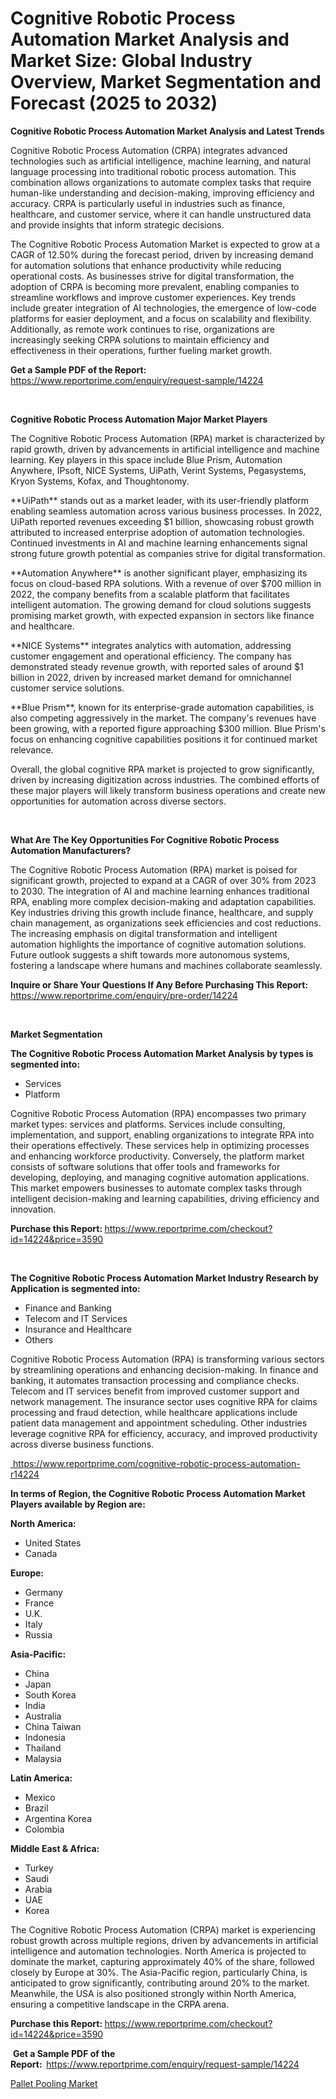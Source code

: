 <p><h1>Cognitive Robotic Process Automation Market Analysis and Market Size: Global Industry Overview, Market Segmentation and Forecast (2025 to 2032)</h1></p><p><strong>Cognitive Robotic Process Automation Market Analysis and Latest Trends</strong></p>
<p><p>Cognitive Robotic Process Automation (CRPA) integrates advanced technologies such as artificial intelligence, machine learning, and natural language processing into traditional robotic process automation. This combination allows organizations to automate complex tasks that require human-like understanding and decision-making, improving efficiency and accuracy. CRPA is particularly useful in industries such as finance, healthcare, and customer service, where it can handle unstructured data and provide insights that inform strategic decisions.</p><p>The Cognitive Robotic Process Automation Market is expected to grow at a CAGR of 12.50% during the forecast period, driven by increasing demand for automation solutions that enhance productivity while reducing operational costs. As businesses strive for digital transformation, the adoption of CRPA is becoming more prevalent, enabling companies to streamline workflows and improve customer experiences. Key trends include greater integration of AI technologies, the emergence of low-code platforms for easier deployment, and a focus on scalability and flexibility. Additionally, as remote work continues to rise, organizations are increasingly seeking CRPA solutions to maintain efficiency and effectiveness in their operations, further fueling market growth.</p></p>
<p><strong>Get a Sample PDF of the Report:&nbsp;</strong> <a href="https://www.reportprime.com/enquiry/request-sample/14224?utm_campaign=3573&utm_medium=2&utm_source=Github&utm_content=ia&utm_term=20032025&utm_id=cognitive-robotic-process-automation">https://www.reportprime.com/enquiry/request-sample/14224</a></p>
<p>&nbsp;</p>
<p><strong>Cognitive Robotic Process Automation Major Market Players</strong></p>
<p><p>The Cognitive Robotic Process Automation (RPA) market is characterized by rapid growth, driven by advancements in artificial intelligence and machine learning. Key players in this space include Blue Prism, Automation Anywhere, IPsoft, NICE Systems, UiPath, Verint Systems, Pegasystems, Kryon Systems, Kofax, and Thoughtonomy.</p><p>**UiPath** stands out as a market leader, with its user-friendly platform enabling seamless automation across various business processes. In 2022, UiPath reported revenues exceeding $1 billion, showcasing robust growth attributed to increased enterprise adoption of automation technologies. Continued investments in AI and machine learning enhancements signal strong future growth potential as companies strive for digital transformation.</p><p>**Automation Anywhere** is another significant player, emphasizing its focus on cloud-based RPA solutions. With a revenue of over $700 million in 2022, the company benefits from a scalable platform that facilitates intelligent automation. The growing demand for cloud solutions suggests promising market growth, with expected expansion in sectors like finance and healthcare.</p><p>**NICE Systems** integrates analytics with automation, addressing customer engagement and operational efficiency. The company has demonstrated steady revenue growth, with reported sales of around $1 billion in 2022, driven by increased market demand for omnichannel customer service solutions.</p><p>**Blue Prism**, known for its enterprise-grade automation capabilities, is also competing aggressively in the market. The company's revenues have been growing, with a reported figure approaching $300 million. Blue Prism's focus on enhancing cognitive capabilities positions it for continued market relevance.</p><p>Overall, the global cognitive RPA market is projected to grow significantly, driven by increasing digitization across industries. The combined efforts of these major players will likely transform business operations and create new opportunities for automation across diverse sectors.</p></p>
<p>&nbsp;</p>
<p><strong>What Are The Key Opportunities For Cognitive Robotic Process Automation Manufacturers?</strong></p>
<p><p>The Cognitive Robotic Process Automation (RPA) market is poised for significant growth, projected to expand at a CAGR of over 30% from 2023 to 2030. The integration of AI and machine learning enhances traditional RPA, enabling more complex decision-making and adaptation capabilities. Key industries driving this growth include finance, healthcare, and supply chain management, as organizations seek efficiencies and cost reductions. The increasing emphasis on digital transformation and intelligent automation highlights the importance of cognitive automation solutions. Future outlook suggests a shift towards more autonomous systems, fostering a landscape where humans and machines collaborate seamlessly.</p></p>
<p><strong>Inquire or Share Your Questions If Any Before Purchasing This Report:</strong> <a href="https://www.reportprime.com/enquiry/pre-order/14224?utm_campaign=3573&utm_medium=2&utm_source=Github&utm_content=ia&utm_term=20032025&utm_id=cognitive-robotic-process-automation">https://www.reportprime.com/enquiry/pre-order/14224</a></p>
<p>&nbsp;</p>
<p><strong>Market Segmentation</strong></p>
<p><strong>The Cognitive Robotic Process Automation Market Analysis by types is segmented into:</strong></p>
<p><ul><li>Services</li><li>Platform</li></ul></p>
<p><p>Cognitive Robotic Process Automation (RPA) encompasses two primary market types: services and platforms. Services include consulting, implementation, and support, enabling organizations to integrate RPA into their operations effectively. These services help in optimizing processes and enhancing workforce productivity. Conversely, the platform market consists of software solutions that offer tools and frameworks for developing, deploying, and managing cognitive automation applications. This market empowers businesses to automate complex tasks through intelligent decision-making and learning capabilities, driving efficiency and innovation.</p></p>
<p><strong>Purchase this Report:&nbsp;</strong><a href="https://www.reportprime.com/checkout?id=14224&price=3590&utm_campaign=3573&utm_medium=2&utm_source=Github&utm_content=ia&utm_term=20032025&utm_id=cognitive-robotic-process-automation">https://www.reportprime.com/checkout?id=14224&price=3590</a></p>
<p>&nbsp;</p>
<p><strong>The Cognitive Robotic Process Automation Market Industry Research by Application is segmented into:</strong></p>
<p><ul><li>Finance and Banking</li><li>Telecom and IT Services</li><li>Insurance and Healthcare</li><li>Others</li></ul></p>
<p><p>Cognitive Robotic Process Automation (RPA) is transforming various sectors by streamlining operations and enhancing decision-making. In finance and banking, it automates transaction processing and compliance checks. Telecom and IT services benefit from improved customer support and network management. The insurance sector uses cognitive RPA for claims processing and fraud detection, while healthcare applications include patient data management and appointment scheduling. Other industries leverage cognitive RPA for efficiency, accuracy, and improved productivity across diverse business functions.</p></p>
<p><a href="https://www.reportprime.com/cognitive-robotic-process-automation-r14224?utm_campaign=3573&utm_medium=2&utm_source=Github&utm_content=ia&utm_term=20032025&utm_id=cognitive-robotic-process-automation">&nbsp;https://www.reportprime.com/cognitive-robotic-process-automation-r14224</a></p>
<p><strong>In terms of Region, the Cognitive Robotic Process Automation Market Players available by Region are:</strong></p>
<p>
    <p> <strong> North America: </strong>
        <ul>
            <li>United States</li>
            <li>Canada</li>
        </ul>
        </p> 
    <p> <strong> Europe: </strong>
        <ul>
            <li>Germany</li>
            <li>France</li>
            <li>U.K.</li>
            <li>Italy</li>
            <li>Russia</li>
        </ul>
        </p> 
    <p> <strong> Asia-Pacific: </strong>
        <ul>
            <li>China</li>
            <li>Japan</li>
            <li>South Korea</li>
            <li>India</li>
            <li>Australia</li>
            <li>China Taiwan</li>
            <li>Indonesia</li>
            <li>Thailand</li>
            <li>Malaysia</li>
        </ul>
        </p> 
    <p> <strong> Latin America: </strong>
        <ul>
            <li>Mexico</li>
            <li>Brazil</li>
            <li>Argentina Korea</li>
            <li>Colombia</li>
        </ul>
        </p> 
    <p> <strong> Middle East & Africa: </strong>
        <ul>
            <li>Turkey</li>
            <li>Saudi</li>
            <li>Arabia</li>
            <li>UAE</li>
            <li>Korea</li>
        </ul>
    </p>
    </p>
<p><p>The Cognitive Robotic Process Automation (CRPA) market is experiencing robust growth across multiple regions, driven by advancements in artificial intelligence and automation technologies. North America is projected to dominate the market, capturing approximately 40% of the share, followed closely by Europe at 30%. The Asia-Pacific region, particularly China, is anticipated to grow significantly, contributing around 20% to the market. Meanwhile, the USA is also positioned strongly within North America, ensuring a competitive landscape in the CRPA arena.</p></p>
<p><strong>Purchase this Report: </strong><a href="https://www.reportprime.com/checkout?id=14224&price=3590&utm_campaign=3573&utm_medium=2&utm_source=Github&utm_content=ia&utm_term=20032025&utm_id=cognitive-robotic-process-automation">https://www.reportprime.com/checkout?id=14224&price=3590</a></p>
<p>&nbsp;<strong>Get a Sample PDF of the Report:&nbsp;&nbsp;</strong><a href="https://www.reportprime.com/enquiry/request-sample/14224?utm_campaign=3573&utm_medium=2&utm_source=Github&utm_content=ia&utm_term=20032025&utm_id=cognitive-robotic-process-automation">https://www.reportprime.com/enquiry/request-sample/14224</a></p>
<p><strong></strong></p>
<p><p><a href="https://github.com/tafuaraasswn/Market-Research-Report-List-1/blob/main/pallet-pooling-market.md?utm_campaign=3573&utm_medium=2&utm_source=Github&utm_content=ia&utm_term=20032025&utm_id=cognitive-robotic-process-automation">Pallet Pooling Market</a></p></p>